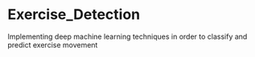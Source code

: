 # Exercise_Detection
Implementing deep machine learning techniques in order to classify and predict exercise movement
